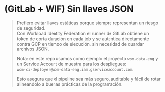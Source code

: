 # (GitLab + WIF) Sin llaves JSON

> Prefiero evitar llaves estáticas porque siempre representan un riesgo de seguridad.  
> Con Workload Identity Federation el runner de GitLab obtiene un token de corta duración en cada job y se autentica directamente contra GCP en tiempo de ejecución, sin necesidad de guardar archivos JSON.  
>  
> Nota: en este repo usamos como ejemplo el proyecto `wom-data-eng` y un Service Account de muestra para los despliegues:  
> `wom-ci-deployer@wom-data-eng.iam.gserviceaccount.com`.  
>  
> Esto asegura que el pipeline sea más seguro, auditable y fácil de rotar alineandolo a buenas prácticas de la programación.

